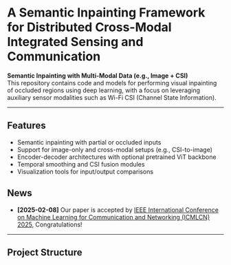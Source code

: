 # A Semantic Inpainting Framework for Distributed Cross-Modal Integrated Sensing and Communication

**Semantic Inpainting with Multi-Modal Data (e.g., Image + CSI)**  
This repository contains code and models for performing visual inpainting of occluded regions using deep learning, with a focus on leveraging auxiliary sensor modalities such as Wi-Fi CSI (Channel State Information).

---

## Features

- Semantic inpainting with partial or occluded inputs
- Support for image-only and cross-modal setups (e.g., CSI-to-image)
- Encoder-decoder architectures with optional pretrained ViT backbone
- Temporal smoothing and CSI fusion modules
- Visualization tools for input/output comparisons



## News

- **[2025-02-08]** Our paper is accepted by [IEEE International Conference on Machine Learning for Communication and Networking (ICMLCN) 2025](https://icmlcn2025.ieee-icmlcn.org/), Congratulations!







---

## Project Structure

